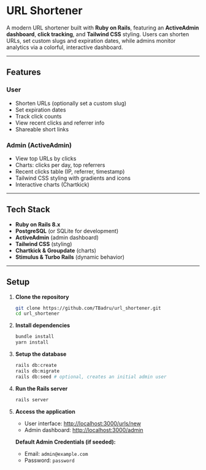 # URL Shortener

A modern URL shortener built with **Ruby on Rails**, featuring an **ActiveAdmin dashboard**, **click tracking**, and **Tailwind CSS** styling. Users can shorten URLs, set custom slugs and expiration dates, while admins monitor analytics via a colorful, interactive dashboard.

---

## Features

### User
- Shorten URLs (optionally set a custom slug)
- Set expiration dates
- Track click counts
- View recent clicks and referrer info
- Shareable short links

### Admin (ActiveAdmin)
- View top URLs by clicks
- Charts: clicks per day, top referrers
- Recent clicks table (IP, referrer, timestamp)
- Tailwind CSS styling with gradients and icons
- Interactive charts (Chartkick)

---

## Tech Stack

- **Ruby on Rails 8.x**
- **PostgreSQL** (or SQLite for development)
- **ActiveAdmin** (admin dashboard)
- **Tailwind CSS** (styling)
- **Chartkick & Groupdate** (charts)
- **Stimulus & Turbo Rails** (dynamic behavior)

---

## Setup

1. **Clone the repository**
    ```bash
    git clone https://github.com/TBadru/url_shortener.git
    cd url_shortener
    ```

2. **Install dependencies**
    ```bash
    bundle install
    yarn install
    ```

3. **Setup the database**
    ```bash
    rails db:create
    rails db:migrate
    rails db:seed # optional, creates an initial admin user
    ```

4. **Run the Rails server**
    ```bash
    rails server
    ```

5. **Access the application**
    - User interface: [http://localhost:3000/urls/new](http://localhost:3000/urls/new)
    - Admin dashboard: [http://localhost:3000/admin](http://localhost:3000/admin)

    **Default Admin Credentials (if seeded):**
    - Email: `admin@example.com`
    - Password: `password`
